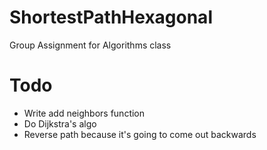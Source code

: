 # ShortestPathHexagonal
Group Assignment for Algorithms class

# Todo
  - Write add neighbors function
  - Do Dijkstra's algo
  - Reverse path because it's going to come out backwards
